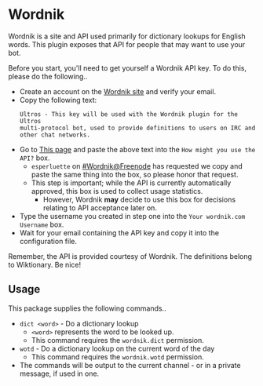 Wordnik
========================

Wordnik is a site and API used primarily for dictionary lookups for English words.
This plugin exposes that API for people that may want to use your bot.

Before you start, you'll need to get yourself a Wordnik API key. To do this, please do the following..

* Create an account on the [Wordnik site](http://wordnik.com) and verify your email.
* Copy the following text:
    ```
    Ultros - This key will be used with the Wordnik plugin for the Ultros
    multi-protocol bot, used to provide definitions to users on IRC and
    other chat networks.
    ```
* Go to [This page](http://developer.wordnik.com) and paste the above text into the `How might you use the API?` box.
  * `esperluette` on [#Wordnik@Freenode](irc://irc.freenode.net/wordnik) has requested we copy and paste the same thing into the box, so please honor that request.
  * This step is important; while the API is currently automatically approved, this box is used to collect usage statistics.
    * However, Wordnik **may** decide to use this box for decisions relating to API acceptance later on.
* Type the username you created in step one into the `Your wordnik.com Username` box.
* Wait for your email containing the API key and copy it into the configuration file.

Remember, the API is provided courtesy of Wordnik. The definitions belong to Wiktionary. Be nice!

## Usage

This package supplies the following commands..
* `dict <word>` - Do a dictionary lookup
  * `<word>` represents the word to be looked up.
  * This command requires the `wordnik.dict` permission.
* `wotd` - Do a dictionary lookup on the current word of the day
  * This command requires the `wordnik.wotd` permission.
* The commands will be output to the current channel - or in a private message, if used in one.